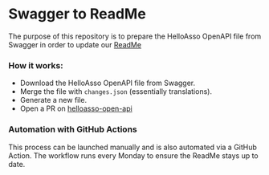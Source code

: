 # Swagger to ReadMe

The purpose of this repository is to prepare the HelloAsso OpenAPI file from Swagger in order to update our [ReadMe](https://dev.helloasso.com/reference/obtenir-un-accesstoken-copy-1)

### How it works:

- Download the HelloAsso OpenAPI file from Swagger.
- Merge the file with `changes.json` (essentially translations).
- Generate a new file.
- Open a PR on [helloasso-open-api](https://github.com/HelloAsso/helloasso-open-api)

### Automation with GitHub Actions

This process can be launched manually and is also automated via a GitHub Action. The workflow runs every Monday to ensure the ReadMe stays up to date.